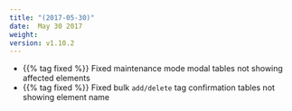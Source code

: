 ```yaml
---
title: "(2017-05-30)"
date:  May 30 2017
weight:
version: v1.10.2
---
```


- {{% tag fixed %}} Fixed maintenance mode modal tables not showing affected elements
- {{% tag fixed %}} Fixed bulk `add/delete` tag confirmation tables not showing element name
